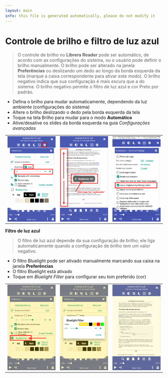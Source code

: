 ```yaml
---
layout: main
info: this file is generated automatically, please do not modify it
---
```


# Controle de brilho e filtro de luz azul

> O controle de brilho no **Librera Reader** pode ser automático, de acordo com as configurações do sistema, ou o usuário pode definir o brilho manualmente.
O brilho pode ser alterado na janela **Preferências** ou deslizando um dedo ao longo da borda esquerda da tela (marque a caixa correspondente para ativar este modo).
O brilho negativo indica que sua configuração é mais escura que a do sistema.
O brilho negativo permite o filtro de luz azul e cor Preto por padrão.

* Defina o brilho para mudar automaticamente, dependendo da luz ambiente (configurações do sistema)
* Altere o brilho deslizando o dedo pela borda esquerda da tela
* Toque na tela Brilho para mudar para o modo **Automático**
* Ative/desative os slides da borda esquerda na guia _Configurações avançadas_

||||
|-|-|-|
|![](1.png)|![](2.png)|![](3.png)|

**Filtro de luz azul**
> O filtro de luz azul depende da sua configuração de brilho; ele liga automaticamente quando a configuração de brilho tem um valor negativo.

* O filtro Bluelight pode ser ativado manualmente marcando sua caixa na janela **Preferências**
* O filtro Bluelight está ativado
* Toque em _Bluelight Filter_ para configurar seu tom preferido (cor)

||||
|-|-|-|
|![](7.png)|![](6.png)|![](8.png)|
